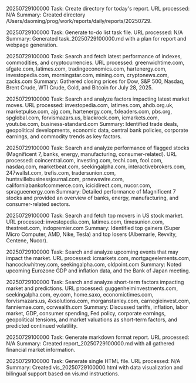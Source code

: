 20250729100000
Task: Create directory for today's report.
URL processed: N/A
Summary: Created directory /Users/daoming/prog/work/reports/daily/reports/20250729.

20250729100000
Task: Generate to-do list task file.
URL processed: N/A
Summary: Generated task_20250729100000.md with a plan for report and webpage generation.

20250729100000
Task: Search and fetch latest performance of indexes, commodities, and cryptocurrencies.
URL processed: greenwichtime.com, sfgate.com, latimes.com, tradingeconomics.com, hartenergy.com, investopedia.com, morningstar.com, mining.com, cryptonews.com, zacks.com
Summary: Gathered closing prices for Dow, S&P 500, Nasdaq, Brent Crude, WTI Crude, Gold, and Bitcoin for July 28, 2025.

20250729100000
Task: Search and analyze factors impacting latest market moves.
URL processed: investopedia.com, latimes.com, ahdb.org.uk, marketpulse.com, ajg.com, hartenergy.com, fxleaders.com, pbs.org, spglobal.com, forvismazars.us, blackrock.com, icmarkets.com, youtube.com, business-standard.com
Summary: Identified trade deals, geopolitical developments, economic data, central bank policies, corporate earnings, and commodity trends as key factors.

20250729100000
Task: Search and analyze performance of flagged stocks (Magnificent 7, banks, energy, manufacturing, consumer-related).
URL processed: coincentral.com, investing.com, techi.com, fool.com, nasdaq.com, marketbeat.com, seekingalpha.com, interactivebrokers.com, 247wallst.com, trefis.com, tradersunion.com, huntsvillebusinessjournal.com, prnewswire.com, californiabankofcommerce.com, icicidirect.com, nucor.com, spragueenergy.com
Summary: Detailed performance of Magnificent 7 stocks and provided an overview of banks, energy, manufacturing, and consumer-related sectors.

20250729100000
Task: Search and fetch top movers in US stock market.
URL processed: investopedia.com, latimes.com, timesunion.com, thestreet.com, indopremier.com
Summary: Identified top gainers (Super Micro Computer, AMD, Nike, Tesla) and top losers (Albemarle, Revvity, Centene, Nucor).

20250729100000
Task: Search and analyze upcoming events that may impact the market.
URL processed: icmarkets.com, mortgageelements.com, hancockwhitney.com, seekingalpha.com, oldpoint.com
Summary: Noted upcoming Eurozone GDP and inflation data, and the Bank of Japan meeting.

20250729100000
Task: Search and analyze short-term factors impacting market and predictions.
URL processed: guggenheiminvestments.com, seekingalpha.com, ey.com, home.saxo, economictimes.com, forvismazars.us, 4xsolutions.com, morganstanley.com, carnegieinvest.com, fanniemae.com, ccrwealth.com
Summary: Discussed tariffs, inflation, labor market, GDP, consumer spending, Fed policy, corporate earnings, geopolitical tensions, and market valuations as short-term factors, and predicted continued volatility.

20250729100000
Task: Generate markdown format report.
URL processed: N/A
Summary: Created report_20250729100000.md with all gathered financial market information.

20250729100000
Task: Generate single HTML file.
URL processed: N/A
Summary: Created vis_20250729100000.html with data visualization and bilingual support based on vis.md instructions.